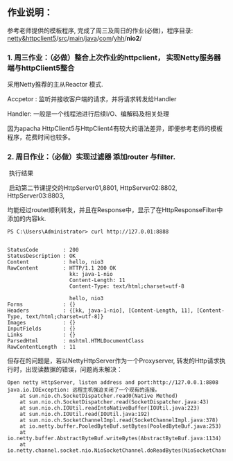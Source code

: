 

## 作业说明：

参考老师提供的模板程序, 完成了周三及周日的作业(必做)，程序目录: [netty&httpclient5](https://github.com/changanjennifer/JAVA-01/tree/main/Week_03/netty%26httpclient5)/[src](https://github.com/changanjennifer/JAVA-01/tree/main/Week_03/netty%26httpclient5/src)/[main](https://github.com/changanjennifer/JAVA-01/tree/main/Week_03/netty%26httpclient5/src/main)/[java](https://github.com/changanjennifer/JAVA-01/tree/main/Week_03/netty%26httpclient5/src/main/java)/[com](https://github.com/changanjennifer/JAVA-01/tree/main/Week_03/netty%26httpclient5/src/main/java/com)/[yhh](https://github.com/changanjennifer/JAVA-01/tree/main/Week_03/netty%26httpclient5/src/main/java/com/yhh)/**nio2**/

### 1. 周三作业：（必做）整合上次作业的httpclient， 实现Netty服务器端与httpClient5整合

采用Netty推荐的主从Reactor 模式.

Accpetor : 监听并接收客户端的请求，并将请求转发给Handler

Handler: 一般是一个线程池进行后续I/O、编解码及相关处理



因为apacha HttpClient5与HttpClient4有较大的语法差异，即便参考老师的模板程序，花费时间也较多。

### 2. 周日作业：（必做）实现过滤器      添加router 与filter.

​        执行结果

​       启动第二节课提交的HttpServer01,8801,   HttpServer02:8802, HttpServer03:8803,

​        均能经过router顺利转发，并且在Response中，显示了在HttpResponseFilter中添加的内容kk. 

```
PS C:\Users\Administrator> curl http://127.0.01:8888


StatusCode        : 200
StatusDescription : OK
Content           : hello, nio3
RawContent        : HTTP/1.1 200 OK
                    kk: java-1-nio
                    Content-Length: 11
                    Content-Type: text/html;charset=utf-8

                    hello, nio3
Forms             : {}
Headers           : {[kk, java-1-nio], [Content-Length, 11], [Content-Type, text/html;charset=utf-8]}
Images            : {}
InputFields       : {}
Links             : {}
ParsedHtml        : mshtml.HTMLDocumentClass
RawContentLength  : 11

```

 但存在的问题是，若以NettyHttpServer作为一个Proxyserver, 转发的Http请求执行时，出现读数据的错误，问题尚未解决：

```
Open netty HttpServer, listen address and port:http://127.0.0.1:8808
java.io.IOException: 远程主机强迫关闭了一个现有的连接。
	at sun.nio.ch.SocketDispatcher.read0(Native Method)
	at sun.nio.ch.SocketDispatcher.read(SocketDispatcher.java:43)
	at sun.nio.ch.IOUtil.readIntoNativeBuffer(IOUtil.java:223)
	at sun.nio.ch.IOUtil.read(IOUtil.java:192)
	at sun.nio.ch.SocketChannelImpl.read(SocketChannelImpl.java:378)
	at io.netty.buffer.PooledByteBuf.setBytes(PooledByteBuf.java:253)
	at io.netty.buffer.AbstractByteBuf.writeBytes(AbstractByteBuf.java:1134)
	at io.netty.channel.socket.nio.NioSocketChannel.doReadBytes(NioSocketChannel.java:350)
```

